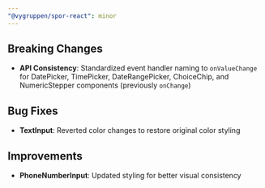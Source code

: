```yaml
---
"@vygruppen/spor-react": minor
---
```


## Breaking Changes

- **API Consistency**: Standardized event handler naming to `onValueChange` for DatePicker, TimePicker, DateRangePicker, ChoiceChip, and NumericStepper components (previously `onChange`)

## Bug Fixes

- **TextInput**: Reverted color changes to restore original color styling

## Improvements

- **PhoneNumberInput**: Updated styling for better visual consistency
